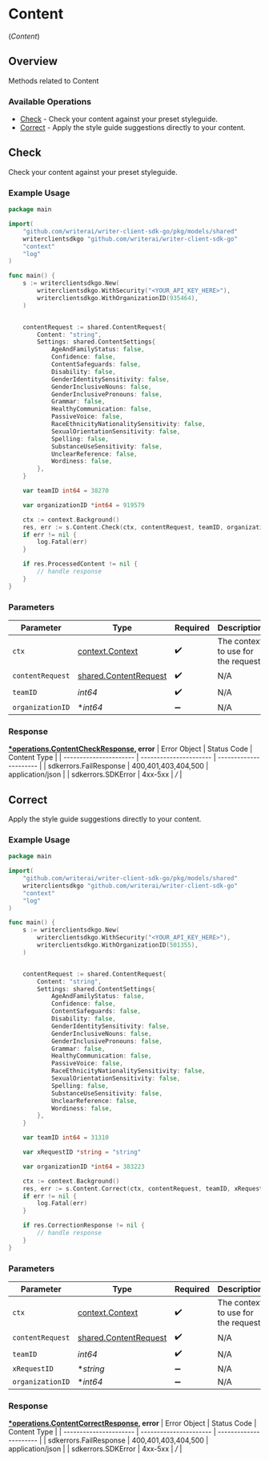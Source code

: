 # Content
(*Content*)

## Overview

Methods related to Content

### Available Operations

* [Check](#check) - Check your content against your preset styleguide.
* [Correct](#correct) - Apply the style guide suggestions directly to your content.

## Check

Check your content against your preset styleguide.

### Example Usage

```go
package main

import(
	"github.com/writerai/writer-client-sdk-go/pkg/models/shared"
	writerclientsdkgo "github.com/writerai/writer-client-sdk-go"
	"context"
	"log"
)

func main() {
    s := writerclientsdkgo.New(
        writerclientsdkgo.WithSecurity("<YOUR_API_KEY_HERE>"),
        writerclientsdkgo.WithOrganizationID(935464),
    )


    contentRequest := shared.ContentRequest{
        Content: "string",
        Settings: shared.ContentSettings{
            AgeAndFamilyStatus: false,
            Confidence: false,
            ContentSafeguards: false,
            Disability: false,
            GenderIdentitySensitivity: false,
            GenderInclusiveNouns: false,
            GenderInclusivePronouns: false,
            Grammar: false,
            HealthyCommunication: false,
            PassiveVoice: false,
            RaceEthnicityNationalitySensitivity: false,
            SexualOrientationSensitivity: false,
            Spelling: false,
            SubstanceUseSensitivity: false,
            UnclearReference: false,
            Wordiness: false,
        },
    }

    var teamID int64 = 38270

    var organizationID *int64 = 919579

    ctx := context.Background()
    res, err := s.Content.Check(ctx, contentRequest, teamID, organizationID)
    if err != nil {
        log.Fatal(err)
    }

    if res.ProcessedContent != nil {
        // handle response
    }
}
```

### Parameters

| Parameter                                                          | Type                                                               | Required                                                           | Description                                                        |
| ------------------------------------------------------------------ | ------------------------------------------------------------------ | ------------------------------------------------------------------ | ------------------------------------------------------------------ |
| `ctx`                                                              | [context.Context](https://pkg.go.dev/context#Context)              | :heavy_check_mark:                                                 | The context to use for the request.                                |
| `contentRequest`                                                   | [shared.ContentRequest](../../pkg/models/shared/contentrequest.md) | :heavy_check_mark:                                                 | N/A                                                                |
| `teamID`                                                           | *int64*                                                            | :heavy_check_mark:                                                 | N/A                                                                |
| `organizationID`                                                   | **int64*                                                           | :heavy_minus_sign:                                                 | N/A                                                                |


### Response

**[*operations.ContentCheckResponse](../../pkg/models/operations/contentcheckresponse.md), error**
| Error Object           | Status Code            | Content Type           |
| ---------------------- | ---------------------- | ---------------------- |
| sdkerrors.FailResponse | 400,401,403,404,500    | application/json       |
| sdkerrors.SDKError     | 4xx-5xx                | */*                    |

## Correct

Apply the style guide suggestions directly to your content.

### Example Usage

```go
package main

import(
	"github.com/writerai/writer-client-sdk-go/pkg/models/shared"
	writerclientsdkgo "github.com/writerai/writer-client-sdk-go"
	"context"
	"log"
)

func main() {
    s := writerclientsdkgo.New(
        writerclientsdkgo.WithSecurity("<YOUR_API_KEY_HERE>"),
        writerclientsdkgo.WithOrganizationID(501355),
    )


    contentRequest := shared.ContentRequest{
        Content: "string",
        Settings: shared.ContentSettings{
            AgeAndFamilyStatus: false,
            Confidence: false,
            ContentSafeguards: false,
            Disability: false,
            GenderIdentitySensitivity: false,
            GenderInclusiveNouns: false,
            GenderInclusivePronouns: false,
            Grammar: false,
            HealthyCommunication: false,
            PassiveVoice: false,
            RaceEthnicityNationalitySensitivity: false,
            SexualOrientationSensitivity: false,
            Spelling: false,
            SubstanceUseSensitivity: false,
            UnclearReference: false,
            Wordiness: false,
        },
    }

    var teamID int64 = 31310

    var xRequestID *string = "string"

    var organizationID *int64 = 383223

    ctx := context.Background()
    res, err := s.Content.Correct(ctx, contentRequest, teamID, xRequestID, organizationID)
    if err != nil {
        log.Fatal(err)
    }

    if res.CorrectionResponse != nil {
        // handle response
    }
}
```

### Parameters

| Parameter                                                          | Type                                                               | Required                                                           | Description                                                        |
| ------------------------------------------------------------------ | ------------------------------------------------------------------ | ------------------------------------------------------------------ | ------------------------------------------------------------------ |
| `ctx`                                                              | [context.Context](https://pkg.go.dev/context#Context)              | :heavy_check_mark:                                                 | The context to use for the request.                                |
| `contentRequest`                                                   | [shared.ContentRequest](../../pkg/models/shared/contentrequest.md) | :heavy_check_mark:                                                 | N/A                                                                |
| `teamID`                                                           | *int64*                                                            | :heavy_check_mark:                                                 | N/A                                                                |
| `xRequestID`                                                       | **string*                                                          | :heavy_minus_sign:                                                 | N/A                                                                |
| `organizationID`                                                   | **int64*                                                           | :heavy_minus_sign:                                                 | N/A                                                                |


### Response

**[*operations.ContentCorrectResponse](../../pkg/models/operations/contentcorrectresponse.md), error**
| Error Object           | Status Code            | Content Type           |
| ---------------------- | ---------------------- | ---------------------- |
| sdkerrors.FailResponse | 400,401,403,404,500    | application/json       |
| sdkerrors.SDKError     | 4xx-5xx                | */*                    |
